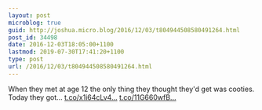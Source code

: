 ```yaml
---
layout: post
microblog: true
guid: http://joshua.micro.blog/2016/12/03/t804944508580491264.html
post_id: 34498
date: 2016-12-03T18:05:00+1100
lastmod: 2019-07-30T17:41:20+1100
type: post
url: /2016/12/03/t804944508580491264.html
---
```

When they met at age 12 the only thing they thought they'd get was cooties. Today they got… [t.co/x1i64cLv4...](https://t.co/x1i64cLv4l) [t.co/11G660wfB...](https://t.co/11G660wfBG)
